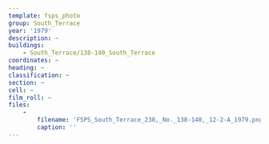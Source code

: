 ```yaml
---
template: fsps_photo
group: South_Terrace
year: '1979'
description: ~
buildings:
    - South_Terrace/138-140_South_Terrace
coordinates: ~
heading: ~
classification: ~
section: ~
cell: ~
film_roll: ~
files:
    -
        filename: 'FSPS_South_Terrace_238,_No._138-140,_12-2-A_1979.png'
        caption: ''
---
```

